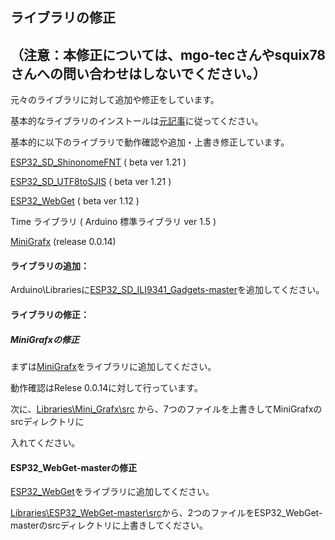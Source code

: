 ## ライブラリの修正
## （注意：本修正については、mgo-tecさんやsquix78さんへの問い合わせはしないでください。）

元々のライブラリに対して追加や修正をしています。

基本的なライブラリのインストールは[元記事](https://www.mgo-tec.com/blog-entry-4news-oled-scroll-esp32-dualcore-multitask.html)に従ってください。

基本的に以下のライブラリで動作確認や追加・上書き修正しています。

[ESP32_SD_ShinonomeFNT](https://github.com/mgo-tec/ESP32_SD_ShinonomeFNT)  ( beta ver 1.21 )

[ESP32_SD_UTF8toSJIS](https://github.com/mgo-tec/ESP32_SD_UTF8toSJIS)  ( beta ver 1.21 )

[ESP32_WebGet](https://github.com/mgo-tec/ESP32_WebGet) ( beta ver 1.12 )

Time ライブラリ ( Arduino 標準ライブラリ ver 1.5 )

[MiniGrafx](https://github.com/squix78/minigrafx) (release 0.0.14)



#### ライブラリの追加：

Arduino\Librariesに[ESP32_SD_ILI9341_Gadgets-master](https://github.com/YMita2017/Yahoo5NewsViewWithWeather/tree/master/Libraries/ESP32_SD_ILI9341_Gadgets-master)を追加してください。



#### ライブラリの修正：

##### MiniGrafxの修正

まずは[MiniGrafx](https://github.com/squix78/minigrafx)をライブラリに追加してください。

動作確認はRelese 0.0.14に対して行っています。

次に、[Libraries\Mini_Grafx\src](https://github.com/YMita2017/Yahoo5NewsViewWithWeather/tree/master/Libraries/Mini_Grafx/src) から、7つのファイルを上書きしてMiniGrafxのsrcディレクトリに

入れてください。


#### ESP32_WebGet-masterの修正

[ESP32_WebGet](https://github.com/mgo-tec/ESP32_WebGet)をライブラリに追加してください。

[Libraries\ESP32_WebGet-master\src](https://github.com/YMita2017/Yahoo5NewsViewWithWeather/tree/master/Libraries/ESP32_WebGet-master/src)から、2つのファイルをESP32_WebGet-masterのsrcディレクトリに上書きしてください。
